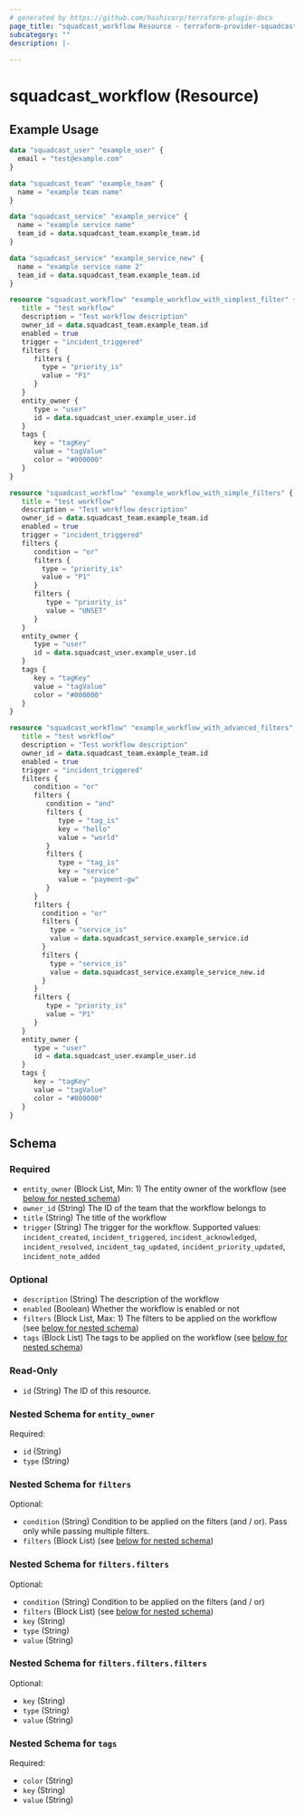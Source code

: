 ```yaml
---
# generated by https://github.com/hashicorp/terraform-plugin-docs
page_title: "squadcast_workflow Resource - terraform-provider-squadcast"
subcategory: ""
description: |-
  
---
```


# squadcast_workflow (Resource)



## Example Usage

```terraform
data "squadcast_user" "example_user" {
  email = "test@example.com"
}

data "squadcast_team" "example_team" {
  name = "example team name"
}

data "squadcast_service" "example_service" {
  name = "example service name"
  team_id = data.squadcast_team.example_team.id
}

data "squadcast_service" "example_service_new" {
  name = "example service name 2"
  team_id = data.squadcast_team.example_team.id
}

resource "squadcast_workflow" "example_workflow_with_simplest_filter" {
   title = "test workflow"
   description = "Test workflow description"
   owner_id = data.squadcast_team.example_team.id
   enabled = true
   trigger = "incident_triggered"
   filters {
      filters {
        type = "priority_is"
        value = "P1"
      }
   }
   entity_owner {
      type = "user" 
      id = data.squadcast_user.example_user.id
   }
   tags {
      key = "tagKey"
      value = "tagValue"
      color = "#000000"
   }
}

resource "squadcast_workflow" "example_workflow_with_simple_filters" {
   title = "test workflow"
   description = "Test workflow description"
   owner_id = data.squadcast_team.example_team.id
   enabled = true
   trigger = "incident_triggered"
   filters {
      condition = "or"
      filters {
        type = "priority_is"
        value = "P1"
      }
      filters {
         type = "priority_is"
         value = "UNSET"
      }
   }
   entity_owner {
      type = "user" 
      id = data.squadcast_user.example_user.id
   }
   tags {
      key = "tagKey"
      value = "tagValue"
      color = "#000000"
   }
}

resource "squadcast_workflow" "example_workflow_with_advanced_filters" {
   title = "test workflow"
   description = "Test workflow description"
   owner_id = data.squadcast_team.example_team.id
   enabled = true
   trigger = "incident_triggered"
   filters {
      condition = "or"
      filters {
         condition = "and"
         filters {
            type = "tag_is"
            key = "hello"
            value = "world"            
         }         
         filters {
            type = "tag_is"
            key = "service"
            value = "payment-gw"            
         }
      }
      filters {
        condition = "or"
        filters {
          type = "service_is"
          value = data.squadcast_service.example_service.id
        }
        filters {
          type = "service_is"
          value = data.squadcast_service.example_service_new.id
        }
      }
      filters {
         type = "priority_is"
         value = "P1"
      }
   }
   entity_owner {
      type = "user" 
      id = data.squadcast_user.example_user.id
   }
   tags {
      key = "tagKey"
      value = "tagValue"
      color = "#000000"
   }
}
```

<!-- schema generated by tfplugindocs -->
## Schema

### Required

- `entity_owner` (Block List, Min: 1) The entity owner of the workflow (see [below for nested schema](#nestedblock--entity_owner))
- `owner_id` (String) The ID of the team that the workflow belongs to
- `title` (String) The title of the workflow
- `trigger` (String) The trigger for the workflow. Supported values: `incident_created`, `incident_triggered`, `incident_acknowledged`, `incident_resolved`, `incident_tag_updated`, `incident_priority_updated`, `incident_note_added`

### Optional

- `description` (String) The description of the workflow
- `enabled` (Boolean) Whether the workflow is enabled or not
- `filters` (Block List, Max: 1) The filters to be applied on the workflow (see [below for nested schema](#nestedblock--filters))
- `tags` (Block List) The tags to be applied on the workflow (see [below for nested schema](#nestedblock--tags))

### Read-Only

- `id` (String) The ID of this resource.

<a id="nestedblock--entity_owner"></a>
### Nested Schema for `entity_owner`

Required:

- `id` (String)
- `type` (String)


<a id="nestedblock--filters"></a>
### Nested Schema for `filters`

Optional:

- `condition` (String) Condition to be applied on the filters (and / or). Pass only while passing multiple filters.
- `filters` (Block List) (see [below for nested schema](#nestedblock--filters--filters))

<a id="nestedblock--filters--filters"></a>
### Nested Schema for `filters.filters`

Optional:

- `condition` (String) Condition to be applied on the filters (and / or)
- `filters` (Block List) (see [below for nested schema](#nestedblock--filters--filters--filters))
- `key` (String)
- `type` (String)
- `value` (String)

<a id="nestedblock--filters--filters--filters"></a>
### Nested Schema for `filters.filters.filters`

Optional:

- `key` (String)
- `type` (String)
- `value` (String)




<a id="nestedblock--tags"></a>
### Nested Schema for `tags`

Required:

- `color` (String)
- `key` (String)
- `value` (String)
